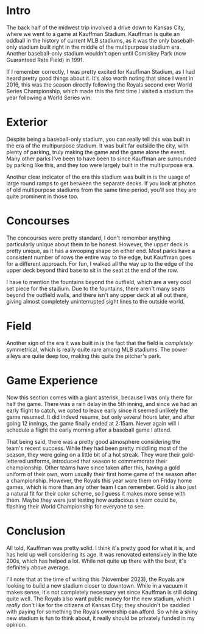 # Intro

The back half of the midwest trip involved a drive down to Kansas City, where
we went to a game at Kauffman Stadium. Kauffman is quite an oddball in the
history of current MLB stadiums, as it was the only baseball-only stadium built
right in the middle of the multipurpose stadium era. Another baseball-only
stadium wouldn't open until Comiskey Park (now Guaranteed Rate Field) in 1991.

If I remember correctly, I was pretty excited for Kauffman Stadium, as I had
heard pretty good things about it. It's also worth noting that since I went in
2016, this was the season directly following the Royals second ever World
Series Championship, which made this the first time I visited a stadium the
year following a World Series win.

# Exterior

Despite being a baseball-only stadium, you can really tell this was built in
the era of the multipurpose stadium. It was built far outside the city, with
plenty of parking, truly making the game and the game alone the event. Many
other parks I've been to have been to since Kauffman are surrounded by parking
like this, and they too were largely built in the multipurpose era.

Another clear indicator of the era this stadium was built in is the usage of
large round ramps to get between the separate decks. If you look at photos of
old multipurpose stadiums from the same time period, you'll see they are quite
prominent in those too. 

# Concourses

The concourses were pretty standard, I don't remember anything particularly
unique about them to be honest. However, the upper deck is pretty unique, as it
has a swooping shape on either end. Most parks have a consistent number of rows
the entire way to the edge, but Kauffman goes for a different approach. For
fun, I walked all the way up to the edge of the upper deck beyond third base to
sit in the seat at the end of the row.

I have to mention the fountains beyond the outfield, which are a very cool set
piece for the stadium. Due to the fountains, there aren't many seats beyond the
outfield walls, and there isn't any upper deck at all out there, giving almost
completely uninterrupted sight lines to the outside world.

# Field

Another sign of the era it was built in is the fact that the field is
<i>completely</i> symmetrical, which is really quite rare among MLB stadiums.
The power alleys are quite deep too, making this quite the pitcher's park.

# Game Experience

Now this section comes with a giant asterisk, because I was only there for half
the game. There was a rain delay in the 5th inning, and since we had an early
flight to catch, we opted to leave early since it seemed unlikely the game
resumed. It did indeed resume, but only several hours later, and after going 12
innings, the game finally ended at 2:15am. Never again will I schedule a flight
the early morning after a baseball game I attend.

That being said, there was a pretty good atmosphere considering the team's
recent success. While they had been pretty middling most of the season, they
were going on a little bit of a hot streak. They wore their gold-lettered
uniforms, introduced that season to commemorate their championship. Other teams
have since taken after this, having a gold uniform of their own, worn usually
their first home game of the season after a championship. However, the Royals
this year wore them on Friday home games, which is more than any other team I
can remember. Gold is also just a natural fit for their color scheme, so I
guess it makes more sense with them. Maybe they were just testing how audacious
a team could be, flashing their World Championship for everyone to see.

# Conclusion

All told, Kauffman was pretty solid. I think it's pretty good for what it is,
and has held up well considering its age. It was renovated extensively in the
late 200s, which has helped a lot. While not quite up there with the best, it's
definitely above average.

I'll note that at the time of writing this (November 2023), the Royals are
looking to build a new stadium closer to downtown. While in a vacuum it makes
sense, it's not completely necessary yet since Kauffman is still doing quite
well. The Royals also want public money for the new stadium, which I
<i>really</i> don't like for the citizens of Kansas City; they shouldn't be
saddled with paying for something the Royals ownership can afford. So while a
shiny new stadium is fun to think about, it really should be privately funded
in my opinion.
